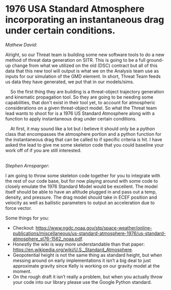 # 1976 USA Standard Atmosphere incorporating an instantaneous drag under certain conditions.

*Mathew David*:

Alright, so our Threat team is building some new software tools to do a new method of threat data generation on SITR. This is going to be a full ground-up change from what we utilized on the old (DSC) contract but all of this data that this new tool will output is what we on the Analysis team use as inputs for our simulation of the GMD element. In short, Threat Team feeds us data they have generated, we put that in our models/sims.

&nbsp;&nbsp;&nbsp;&nbsp;So the first thing they are building is a threat-object trajectory generation and kinematic propagation tool. So they are going to be needing some capabilities, that don't exist in their tool yet, to account for atmospheric considerations on a given threat-object model. So what the Threat team lead wants to shoot for is a 1976 US Standard Atmosphere along with a function to apply instantaneous drag under certain conditions. 

&nbsp;&nbsp;&nbsp;&nbsp;At first, it may sound like a lot but i believe it should only be a python class that encompasses the atmosphere portion and a python function for the instantaneous drag that can be called to if specific criteria is hit. I have asked the lead to give me some skeleton code that you could baseline your work off of if you are still interested.

<null><br>
*Stephen Arnsparger*:

I am going to throw some skeleton code together for you to integrate with the rest of our code base, but for now playing around with some code to closely emulate the 1976 Standard Model would be excellent. The model itself should be able to have an altitude plugged in and pass out a temp, density, and pressure. The drag model should take in ECEF position and velocity as well as ballistic parameters to output an acceleration due to force vector. 

Some things for you:
-	Checkout: https://www.ngdc.noaa.gov/stp/space-weather/online-publications/miscellaneous/us-standard-atmosphere-1976/us-standard-atmosphere_st76-1562_noaa.pdf.
-	Honestly the wiki is way more understandable than that paper: https://en.wikipedia.org/wiki/U.S._Standard_Atmosphere.
-	Geopotential height is not the same thing as standard height, but when messing around on early implementations it isn’t a big deal to just approximate gravity since Kelly is working on our gravity model at the moment. 
-	On the rough draft it isn’t really a problem, but when you actually throw your code into our library please use the Google Python standard. 
